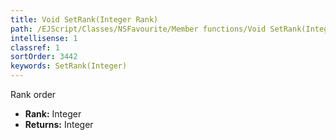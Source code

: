 ```yaml
---
title: Void SetRank(Integer Rank)
path: /EJScript/Classes/NSFavourite/Member functions/Void SetRank(Integer p_0)
intellisense: 1
classref: 1
sortOrder: 3442
keywords: SetRank(Integer)
---
```



Rank order



* **Rank:** Integer
* **Returns:** Integer


